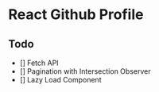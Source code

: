 # React Github Profile

## Todo
- [] Fetch API
- [] Pagination with Intersection Observer
- [] Lazy Load Component
